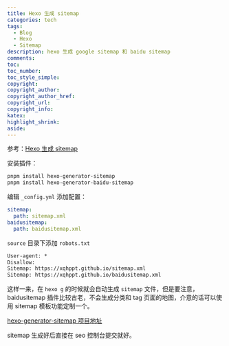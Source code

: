 ```yaml
---
title: Hexo 生成 sitemap
categories: tech
tags:
  - Blog
  - Hexo
  - Sitemap
description: hexo 生成 google sitemap 和 baidu sitemap
comments:
toc:
toc_number:
toc_style_simple:
copyright:
copyright_author:
copyright_author_href:
copyright_url:
copyright_info:
katex:
highlight_shrink:
aside:
---
```


参考：[Hexo 生成 sitemap](https://xqhppt.github.io/2020/01/31/hexo-seo-sitemap/)

安装插件：

```bash
pnpm install hexo-generator-sitemap
pnpm install hexo-generator-baidu-sitemap
```

编辑 `_config.yml` 添加配置：

```yaml
sitemap:
  path: sitemap.xml
baidusitemap:
  path: baidusitemap.xml
```

`source` 目录下添加 `robots.txt`

```txt
User-agent: *
Disallow:
Sitemap: https://xqhppt.github.io/sitemap.xml
Sitemap: https://xqhppt.github.io/baidusitemap.xml
```

这样一来，在 `hexo g` 的时候就会自动生成 `sitemap` 文件，但是要注意，baidusitemap 插件比较古老，不会生成分类和 tag 页面的地图，介意的话可以使用 sitemap 模板功能定制一个。

[hexo-generator-sitemap 项目地址](https://github.com/hexojs/hexo-generator-sitemap)

sitemap 生成好后直接在 seo 控制台提交就好。
